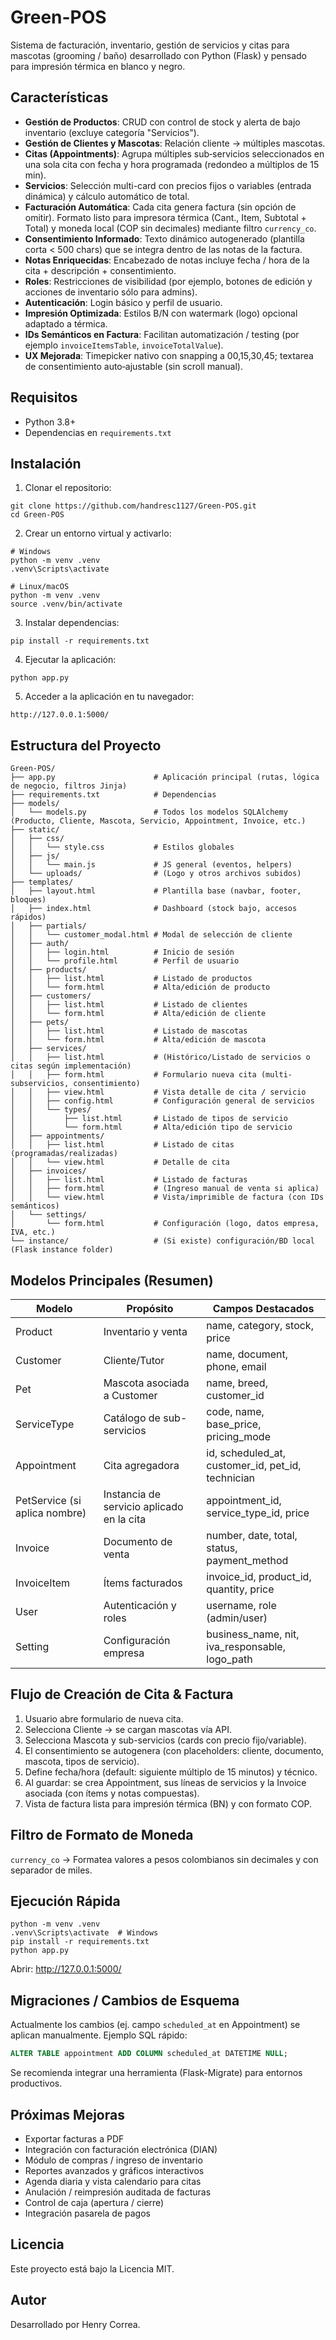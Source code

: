 # Green-POS

Sistema de facturación, inventario, gestión de servicios y citas para mascotas (grooming / baño) desarrollado con Python (Flask) y pensado para impresión térmica en blanco y negro.

## Características

- **Gestión de Productos**: CRUD con control de stock y alerta de bajo inventario (excluye categoría "Servicios").
- **Gestión de Clientes y Mascotas**: Relación cliente → múltiples mascotas.
- **Citas (Appointments)**: Agrupa múltiples sub‑servicios seleccionados en una sola cita con fecha y hora programada (redondeo a múltiplos de 15 min).
- **Servicios**: Selección multi-card con precios fijos o variables (entrada dinámica) y cálculo automático de total.
- **Facturación Automática**: Cada cita genera factura (sin opción de omitir). Formato listo para impresora térmica (Cant., Item, Subtotal + Total) y moneda local (COP sin decimales) mediante filtro `currency_co`.
- **Consentimiento Informado**: Texto dinámico autogenerado (plantilla corta < 500 chars) que se integra dentro de las notas de la factura.
- **Notas Enriquecidas**: Encabezado de notas incluye fecha / hora de la cita + descripción + consentimiento.
- **Roles**: Restricciones de visibilidad (por ejemplo, botones de edición y acciones de inventario sólo para admins).
- **Autenticación**: Login básico y perfil de usuario.
- **Impresión Optimizada**: Estilos B/N con watermark (logo) opcional adaptado a térmica.
- **IDs Semánticos en Factura**: Facilitan automatización / testing (por ejemplo `invoiceItemsTable`, `invoiceTotalValue`).
- **UX Mejorada**: Timepicker nativo con snapping a 00,15,30,45; textarea de consentimiento auto‑ajustable (sin scroll manual).

## Requisitos

- Python 3.8+
- Dependencias en `requirements.txt`

## Instalación

1. Clonar el repositorio:

```
git clone https://github.com/handresc1127/Green-POS.git
cd Green-POS
```

2. Crear un entorno virtual y activarlo:

```
# Windows
python -m venv .venv
.venv\Scripts\activate

# Linux/macOS
python -m venv .venv
source .venv/bin/activate
```

3. Instalar dependencias:

```
pip install -r requirements.txt
```

4. Ejecutar la aplicación:

```
python app.py
```

5. Acceder a la aplicación en tu navegador:

```
http://127.0.0.1:5000/
```

## Estructura del Proyecto

```
Green-POS/
├── app.py                      # Aplicación principal (rutas, lógica de negocio, filtros Jinja)
├── requirements.txt            # Dependencias
├── models/
│   └── models.py               # Todos los modelos SQLAlchemy (Producto, Cliente, Mascota, Servicio, Appointment, Invoice, etc.)
├── static/
│   ├── css/
│   │   └── style.css           # Estilos globales
│   ├── js/
│   │   └── main.js             # JS general (eventos, helpers)
│   └── uploads/                # (Logo y otros archivos subidos)
├── templates/
│   ├── layout.html             # Plantilla base (navbar, footer, bloques)
│   ├── index.html              # Dashboard (stock bajo, accesos rápidos)
│   ├── partials/
│   │   └── customer_modal.html # Modal de selección de cliente
│   ├── auth/
│   │   ├── login.html          # Inicio de sesión
│   │   └── profile.html        # Perfil de usuario
│   ├── products/
│   │   ├── list.html           # Listado de productos
│   │   └── form.html           # Alta/edición de producto
│   ├── customers/
│   │   ├── list.html           # Listado de clientes
│   │   └── form.html           # Alta/edición de cliente
│   ├── pets/
│   │   ├── list.html           # Listado de mascotas
│   │   └── form.html           # Alta/edición de mascota
│   ├── services/
│   │   ├── list.html           # (Histórico/Listado de servicios o citas según implementación)
│   │   ├── form.html           # Formulario nueva cita (multi-subservicios, consentimiento)
│   │   ├── view.html           # Vista detalle de cita / servicio
│   │   ├── config.html         # Configuración general de servicios
│   │   └── types/
│   │       ├── list.html       # Listado de tipos de servicio
│   │       └── form.html       # Alta/edición tipo de servicio
│   ├── appointments/
│   │   ├── list.html           # Listado de citas (programadas/realizadas)
│   │   └── view.html           # Detalle de cita
│   ├── invoices/
│   │   ├── list.html           # Listado de facturas
│   │   ├── form.html           # (Ingreso manual de venta si aplica)
│   │   └── view.html           # Vista/imprimible de factura (con IDs semánticos)
│   └── settings/
│       └── form.html           # Configuración (logo, datos empresa, IVA, etc.)
└── instance/                   # (Si existe) configuración/BD local (Flask instance folder)
```

## Modelos Principales (Resumen)

| Modelo        | Propósito | Campos Destacados |
|---------------|-----------|-------------------|
| Product       | Inventario y venta | name, category, stock, price |
| Customer      | Cliente/Tutor | name, document, phone, email |
| Pet           | Mascota asociada a Customer | name, breed, customer_id |
| ServiceType   | Catálogo de sub-servicios | code, name, base_price, pricing_mode |
| Appointment   | Cita agregadora | id, scheduled_at, customer_id, pet_id, technician |
| PetService (si aplica nombre) | Instancia de servicio aplicado en la cita | appointment_id, service_type_id, price |
| Invoice       | Documento de venta | number, date, total, status, payment_method |
| InvoiceItem   | Ítems facturados | invoice_id, product_id, quantity, price |
| User          | Autenticación y roles | username, role (admin/user) |
| Setting       | Configuración empresa | business_name, nit, iva_responsable, logo_path |

## Flujo de Creación de Cita & Factura

1. Usuario abre formulario de nueva cita.
2. Selecciona Cliente → se cargan mascotas vía API.
3. Selecciona Mascota y sub-servicios (cards con precio fijo/variable).
4. El consentimiento se autogenera (con placeholders: cliente, documento, mascota, tipos de servicio).
5. Define fecha/hora (default: siguiente múltiplo de 15 minutos) y técnico.
6. Al guardar: se crea Appointment, sus líneas de servicios y la Invoice asociada (con ítems y notas compuestas).
7. Vista de factura lista para impresión térmica (BN) y con formato COP.

## Filtro de Formato de Moneda

`currency_co` → Formatea valores a pesos colombianos sin decimales y con separador de miles.

## Ejecución Rápida

```
python -m venv .venv
.venv\Scripts\activate  # Windows
pip install -r requirements.txt
python app.py
```
Abrir: http://127.0.0.1:5000/

## Migraciones / Cambios de Esquema

Actualmente los cambios (ej. campo `scheduled_at` en Appointment) se aplican manualmente. Ejemplo SQL rápido:

```sql
ALTER TABLE appointment ADD COLUMN scheduled_at DATETIME NULL;
```

Se recomienda integrar una herramienta (Flask-Migrate) para entornos productivos.

## Próximas Mejoras

- Exportar facturas a PDF
- Integración con facturación electrónica (DIAN)
- Módulo de compras / ingreso de inventario
- Reportes avanzados y gráficos interactivos
- Agenda diaria y vista calendario para citas
- Anulación / reimpresión auditada de facturas
- Control de caja (apertura / cierre)
- Integración pasarela de pagos

## Licencia

Este proyecto está bajo la Licencia MIT.

## Autor

Desarrollado por Henry Correa.
